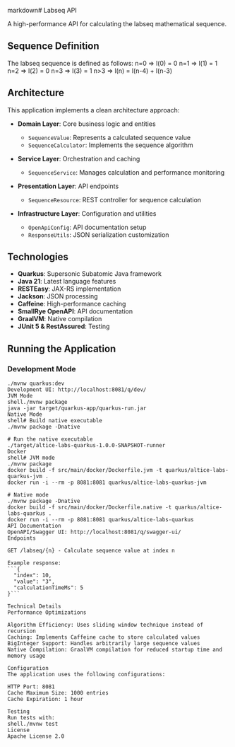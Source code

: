 markdown# Labseq API

A high-performance API for calculating the labseq mathematical sequence.

## Sequence Definition

The labseq sequence is defined as follows:
n=0 => l(0) = 0
n=1 => l(1) = 1
n=2 => l(2) = 0
n=3 => l(3) = 1
n>3 => l(n) = l(n-4) + l(n-3)

## Architecture

This application implements a clean architecture approach:

- **Domain Layer**: Core business logic and entities
  - `SequenceValue`: Represents a calculated sequence value
  - `SequenceCalculator`: Implements the sequence algorithm

- **Service Layer**: Orchestration and caching
  - `SequenceService`: Manages calculation and performance monitoring

- **Presentation Layer**: API endpoints
  - `SequenceResource`: REST controller for sequence calculation

- **Infrastructure Layer**: Configuration and utilities
  - `OpenApiConfig`: API documentation setup
  - `ResponseUtils`: JSON serialization customization

## Technologies

- **Quarkus**: Supersonic Subatomic Java framework
- **Java 21**: Latest language features
- **RESTEasy**: JAX-RS implementation
- **Jackson**: JSON processing
- **Caffeine**: High-performance caching
- **SmallRye OpenAPI**: API documentation
- **GraalVM**: Native compilation
- **JUnit 5 & RestAssured**: Testing

## Running the Application

### Development Mode

```shell
./mvnw quarkus:dev
Development UI: http://localhost:8081/q/dev/
JVM Mode
shell./mvnw package
java -jar target/quarkus-app/quarkus-run.jar
Native Mode
shell# Build native executable
./mvnw package -Dnative

# Run the native executable
./target/altice-labs-quarkus-1.0.0-SNAPSHOT-runner
Docker
shell# JVM mode
./mvnw package
docker build -f src/main/docker/Dockerfile.jvm -t quarkus/altice-labs-quarkus-jvm .
docker run -i --rm -p 8081:8081 quarkus/altice-labs-quarkus-jvm

# Native mode
./mvnw package -Dnative
docker build -f src/main/docker/Dockerfile.native -t quarkus/altice-labs-quarkus .
docker run -i --rm -p 8081:8081 quarkus/altice-labs-quarkus
API Documentation
OpenAPI/Swagger UI: http://localhost:8081/q/swagger-ui/
Endpoints

GET /labseq/{n} - Calculate sequence value at index n

Example response:
```{
  "index": 10,
  "value": "3",
  "calculationTimeMs": 5
}```

Technical Details
Performance Optimizations

Algorithm Efficiency: Uses sliding window technique instead of recursion
Caching: Implements Caffeine cache to store calculated values
BigInteger Support: Handles arbitrarily large sequence values
Native Compilation: GraalVM compilation for reduced startup time and memory usage

Configuration
The application uses the following configurations:

HTTP Port: 8081
Cache Maximum Size: 1000 entries
Cache Expiration: 1 hour

Testing
Run tests with:
shell./mvnw test
License
Apache License 2.0